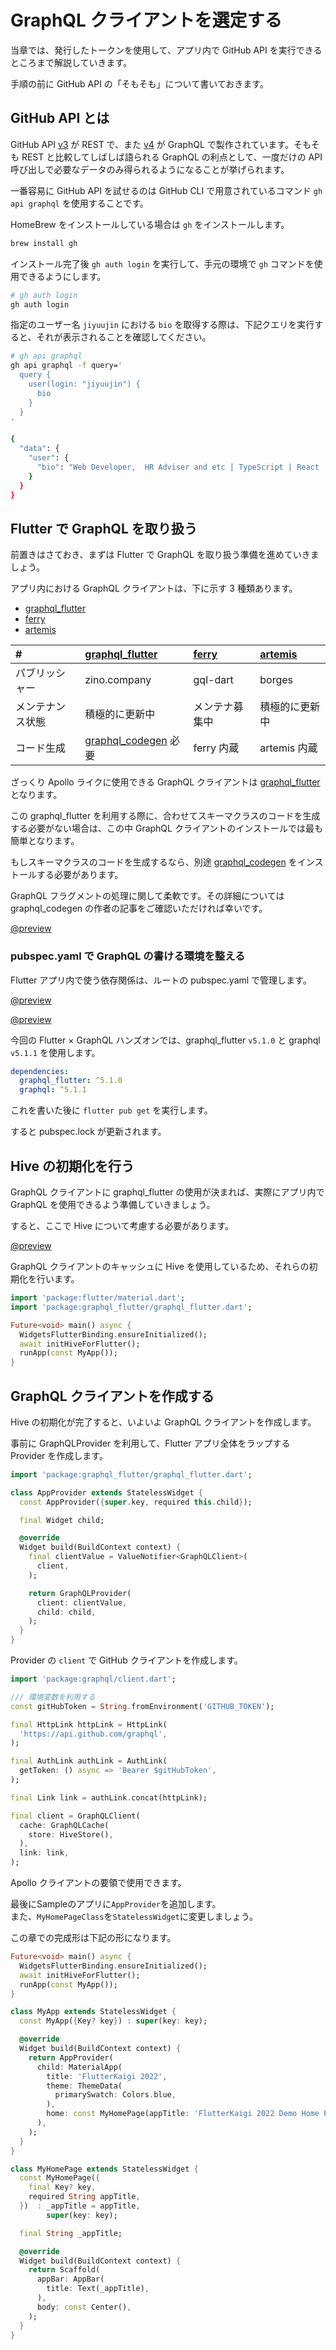 # GraphQL クライアントを選定する

当章では、発行したトークンを使用して、アプリ内で GitHub API を実行できるところまで解説していきます。

手順の前に GitHub API の「そもそも」について書いておきます。

## GitHub API とは

GitHub API [v3](https://docs.github.com/ja/rest) が REST で、また [v4](https://docs.github.com/ja/graphql) が GraphQL で製作されています。そもそも REST と比較してしばしば語られる GraphQL の利点として、一度だけの API 呼び出しで必要なデータのみ得られるようになることが挙げられます。

一番容易に GitHub API を試せるのは GitHub CLI で用意されているコマンド `gh api graphql` を使用することです。

HomeBrew をインストールしている場合は `gh` をインストールします。

```bash
brew install gh
```

インストール完了後 `gh auth login` を実行して、手元の環境で `gh` コマンドを使用できるようにします。

```bash
# gh auth login
gh auth login
```

指定のユーザー名 `jiyuujin` における `bio` を取得する際は、下記クエリを実行すると、それが表示されることを確認してください。

```bash
# gh api graphql
gh api graphql -f query='
  query {
    user(login: "jiyuujin") {
      bio
    }
  }
'

{
  "data": {
    "user": {
      "bio": "Web Developer,  HR Adviser and etc | TypeScript | React | NodeJS | Flutter | AWS"
    }
  }
}
```

## Flutter で GraphQL を取り扱う

前置きはさておき、まずは Flutter で GraphQL を取り扱う準備を進めていきましょう。

アプリ内における GraphQL クライアントは、下に示す 3 種類あります。

- [graphql_flutter](https://pub.dev/packages/graphql_flutter)
- [ferry](https://pub.dev/packages/ferry)
- [artemis](https://pub.dev/packages/artemis)

|#|[graphql_flutter](https://pub.dev/packages/graphql_flutter/install)|[ferry](https://pub.dev/packages/ferry/install)|[artemis](https://pub.dev/packages/artemis/install)|
|:---|:---|:---|:---|
|パブリッシャー|zino.company|gql-dart|borges|
|メンテナンス状態|積極的に更新中|メンテナ募集中|積極的に更新中|
|コード生成|[graphql_codegen](https://pub.dev/packages/graphql_codegen/install) 必要|ferry 内蔵|artemis 内蔵|

ざっくり Apollo ライクに使用できる GraphQL クライアントは [graphql_flutter](https://pub.dev/packages/graphql_flutter/install) となります。

この graphql_flutter を利用する際に、合わせてスキーマクラスのコードを生成する必要がない場合は、この中 GraphQL クライアントのインストールでは最も簡単となります。

もしスキーマクラスのコードを生成するなら、別途 [graphql_codegen](https://pub.dev/packages/graphql_codegen/install) をインストールする必要があります。

GraphQL フラグメントの処理に関して柔軟です。その詳細については graphql_codegen の作者の記事をご確認いただければ幸いです。

[@preview](https://budde377.medium.com/structure-your-flutter-graphql-apps-717ab9e46a5d)

### pubspec.yaml で GraphQL の書ける環境を整える

Flutter アプリ内で使う依存関係は、ルートの pubspec.yaml で管理します。

[@preview](https://pub.dev/packages/graphql_flutter)

[@preview](https://pub.dev/packages/graphql)

今回の Flutter × GraphQL ハンズオンでは、graphql_flutter `v5.1.0` と graphql `v5.1.1` を使用します。

```yaml [pubspec.yaml]
dependencies:
  graphql_flutter: ^5.1.0
  graphql: ^5.1.1
```

これを書いた後に `flutter pub get` を実行します。

すると pubspec.lock が更新されます。

## Hive の初期化を行う

GraphQL クライアントに graphql_flutter の使用が決まれば、実際にアプリ内で GraphQL を使用できるよう準備していきましょう。

すると、ここで Hive について考慮する必要があります。

[@preview](https://docs.hivedb.dev/)

GraphQL クライアントのキャッシュに Hive を使用しているため、それらの初期化を行います。

```dart [lib/main.dart]
import 'package:flutter/material.dart';
import 'package:graphql_flutter/graphql_flutter.dart';

Future<void> main() async {
  WidgetsFlutterBinding.ensureInitialized();
  await initHiveForFlutter();
  runApp(const MyApp());
}
```

## GraphQL クライアントを作成する

Hive の初期化が完了すると、いよいよ GraphQL クライアントを作成します。

事前に GraphQLProvider を利用して、Flutter アプリ全体をラップする Provider を作成します。

```dart [lib/provider/app_provider.dart]
import 'package:graphql_flutter/graphql_flutter.dart';

class AppProvider extends StatelessWidget {
  const AppProvider({super.key, required this.child});

  final Widget child;

  @override
  Widget build(BuildContext context) {
    final clientValue = ValueNotifier<GraphQLClient>(
      client,
    );

    return GraphQLProvider(
      client: clientValue,
      child: child,
    );
  }
}
```

Provider の `client` で GitHub クライアントを作成します。

```dart [lib/plugins/graphql_client.dart]
import 'package:graphql/client.dart';

/// 環境変数を利用する
const gitHubToken = String.fromEnvironment('GITHUB_TOKEN');

final HttpLink httpLink = HttpLink(
  'https://api.github.com/graphql',
);

final AuthLink authLink = AuthLink(
  getToken: () async => 'Bearer $gitHubToken',
);

final Link link = authLink.concat(httpLink);

final client = GraphQLClient(
  cache: GraphQLCache(
    store: HiveStore(),
  ),
  link: link,
);
```

Apollo クライアントの要領で使用できます。

最後にSampleのアプリに`AppProvider`を追加します。  
また、`MyHomePageClass`を`StatelessWidget`に変更しましょう。


この章での完成形は下記の形になります。

```dart [lib/main.dart]
Future<void> main() async {
  WidgetsFlutterBinding.ensureInitialized();
  await initHiveForFlutter();
  runApp(const MyApp());
}

class MyApp extends StatelessWidget {
  const MyApp({Key? key}) : super(key: key);

  @override
  Widget build(BuildContext context) {
    return AppProvider(
      child: MaterialApp(
        title: 'FlutterKaigi 2022',
        theme: ThemeData(
          primarySwatch: Colors.blue,
        ),
        home: const MyHomePage(appTitle: 'FlutterKaigi 2022 Demo Home Page'),
      ),
    );
  }
}

class MyHomePage extends StatelessWidget {
  const MyHomePage({
    final Key? key,
    required String appTitle,
  })  : _appTitle = appTitle,
        super(key: key);

  final String _appTitle;

  @override
  Widget build(BuildContext context) {
    return Scaffold(
      appBar: AppBar(
        title: Text(_appTitle),
      ),
      body: const Center(),
    );
  }
}
```
